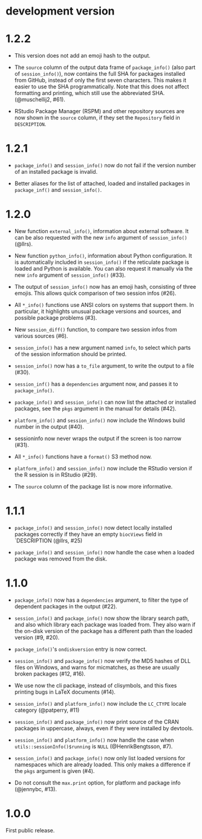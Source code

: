 
# development version

# 1.2.2

* This version does not add an emoji hash to the output.

* The `source` column of the output data frame of `package_info()` (also
  part of `session_info()`), now contains the full SHA for packages installed
  from GitHub, instead of only the first seven characters. This makes it
  easier to use the SHA programmatically. Note that this does not affect
  formatting and printing, which still use the abbreviated SHA.
  (@muschellij2, #61).

* RStudio Package Manager (RSPM) and other repository sources are
  now shown in the `source` column, if they set the `Repository`
  field in `DESCRIPTION`.

# 1.2.1

* `package_info()` and `session_info()` now do not fail if the version
  number of an installed package is invalid.

* Better aliases for the list of attached, loaded and installed packages
  in `package_inf()` and `session_info()`.

# 1.2.0

* New function `external_info()`, information about external software.
  It can be also requested with the new `info` argument of
  `session_info()` (@llrs).

* New function `python_info()`, information about Python configuration.
  It is automatically included in `session_info()` if the reticulate
  package is loaded and Python is available. You can also request it
  manually via the new `info` argument of `session_info()` (#33).

* The output of `session_info()` now has an emoji hash, consisting of
  three emojis. This allows quick comparison of two session infos (#26).

* All `*_info()` functions use ANSI colors on systems that support them.
  In particular, it highlights unusual package versions and sources,
  and possible package problems (#3).

* New `session_diff()` function, to compare two session infos from
  various sources (#6).

* `session_info()` has a new argument named `info`, to select which parts
  of the session information should be printed.

* `session_info()` now has a `to_file` argument, to write the output to a
  file (#30).

* `session_inf()` has a `dependencies` argument now, and passes it to
  `package_info()`.

* `package_info()` and `session_info()` can now list the attached or
  installed packages, see the `pkgs` argument in the manual for
  details (#42).

* `platform_info()` and `session_info()` now include the Windows build
  number in the output (#40).

* sessioninfo now never wraps the output if the screen is too narrow (#31).

* All `*_info()` functions have a `format()` S3 method now.

* `platform_info()` and `session_info()` now include the RStudio version if
  the R session is in RStudio (#29).

* The `source` column of the package list is now more informative.

# 1.1.1

* `package_info()` and `session_info()` now detect locally installed packages 
  correctly if they have an empty `biocViews` field in `DESCRIPTION (@llrs, #25)

* `package_info()` and `session_info()` now handle the case when a loaded
  package was removed from the disk.

# 1.1.0

* `package_info()` now has a `dependencies` argument, to filter the type
  of dependent packages in the output (#22).

* `session_info()` and `package_info()` now show the library search path,
  and also which library each package was loaded from. They also warn
  if the on-disk version of the package has a different path than the
  loaded version (#9, #20).

* `package_info()`'s `ondiskversion` entry is now correct.

* `session_info()` and `package_info()` now verify the MD5 hashes of DLL
  files on Windows, and warns for micmatches, as these are usually
  broken packages (#12, #16).

* We use now the cli package, instead of clisymbols, and this fixes
  printing bugs in LaTeX documents (#14).

* `session_info()` and `platform_info()` now include the `LC_CTYPE`
  locale category (@patperry, #11)

* `session_info()` and `package_info()` now print source of the CRAN
  packages in uppercase, always, even if they were installed by devtools.

* `session_info()` and `platform_info()` now handle the case when
  `utils::sessionInfo()$running` is `NULL` (@HenrikBengtsson, #7).

* `session_info()` and `package_info()` now only list loaded versions
  for namespaces which are already loaded. This only makes a difference
  if the `pkgs` argument is given (#4).

* Do not consult the `max.print` option, for platform and package info
  (@jennybc, #13).

# 1.0.0

First public release.
